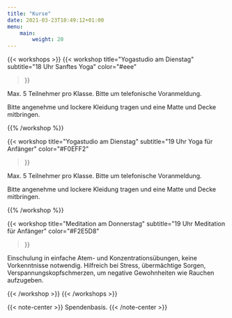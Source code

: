 ```yaml
---
title: "Kurse"
date: 2021-03-23T10:49:12+01:00
menu:
    main:
        weight: 20
---
```


{{< workshops >}}
{{< workshop
    title="Yogastudio am Dienstag"
    subtitle="18 Uhr Sanftes Yoga"
    color="#eee"
>}}
<p>
Max. 5 Teilnehmer pro Klasse. Bitte um telefonische Voranmeldung.
</p><p>
Bitte angenehme und lockere Kleidung tragen und eine Matte und Decke mitbringen.
</p>
{{% /workshop %}}


{{< workshop
title="Yogastudio am Dienstag"
subtitle="19 Uhr Yoga für Anfänger"
color="#F0EFF2"
>}}
<p>
Max. 5 Teilnehmer pro Klasse. Bitte um telefonische Voranmeldung.
</p><p>
Bitte angenehme und lockere Kleidung tragen und eine Matte und Decke mitbringen.
</p>
{{% /workshop %}}


{{< workshop
title="Meditation am Donnerstag"
subtitle="19 Uhr Meditation für Anfänger"
color="#F2E5D8"
>}}
<p>
Einschulung in einfache Atem- und Konzentrationsübungen, keine Vorkenntnisse notwendig. 
Hilfreich bei Stress, übermächtige Sorgen, Verspannungskopfschmerzen, um negative Gewohnheiten wie Rauchen aufzugeben.
</p>
{{< /workshop >}}
{{< /workshops >}}

{{< note-center >}}
Spendenbasis.
{{< /note-center >}}
